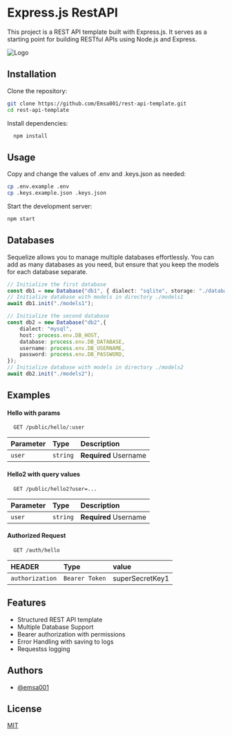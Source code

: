# Express.js RestAPI

This project is a REST API template built with Express.js. It serves as a starting point for building RESTful APIs using Node.js and Express.

![Logo](https://socialify.git.ci/Emsa001/rest-api-template/image?font=Inter&language=1&name=1&owner=1&pattern=Solid&stargazers=1&theme=Auto)

## Installation

Clone the repository:

```bash
git clone https://github.com/Emsa001/rest-api-template.git
cd rest-api-template
```

Install dependencies:

```bash
  npm install
```

## Usage

Copy and change the values of .env and .keys.json as needed:

```bash
cp .env.example .env
cp .keys.example.json .keys.json
```

Start the development server:

```bash
npm start
```

## Databases

Sequelize allows you to manage multiple databases effortlessly. You can add as many databases as you need, but ensure that you keep the models for each database separate.

```typescript
// Initialize the first database
const db1 = new Database("db1", { dialect: "sqlite", storage: "./database1.sqlite", logging: false });
// Initialize database with models in directory ./models1
await db1.init("./models1");

// Initialize the second database
const db2 = new Database("db2",{
    dialect: "mysql",
    host: process.env.DB_HOST,
    database: process.env.DB_DATABASE,
    username: process.env.DB_USERNAME,
    password: process.env.DB_PASSWORD,
});
// Initialize database with models in directory ./models2
await db2.init("./models2");
```

## Examples

#### Hello with params

```
  GET /public/hello/:user
```

| Parameter | Type     | Description           |
| :-------- | :------- | :-------------------- |
| `user`    | `string` | **Required** Username |

#### Hello2 with query values

```
  GET /public/hello2?user=...
```

| Parameter | Type     | Description           |
| :-------- | :------- | :-------------------- |
| `user`    | `string` | **Required** Username |

#### Authorized Request

```
  GET /auth/hello
```

| HEADER          | Type           | value           |
| :-------------- | :------------- | :-------------- |
| `authorization` | `Bearer Token` | superSecretKey1 |

## Features

-   Structured REST API template
-   Multiple Database Support
-   Bearer authorization with permissions
-   Error Handling with saving to logs
-   Requestss logging

## Authors

-   [@emsa001](https://www.github.com/emsa001)

## License

[MIT](https://choosealicense.com/licenses/mit/)
